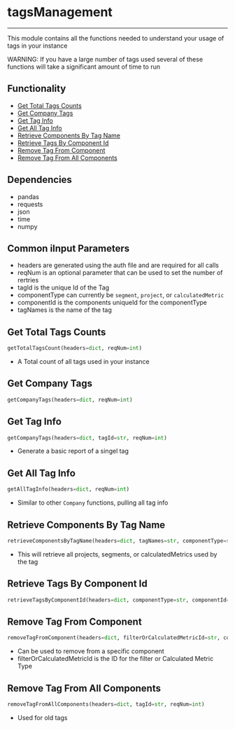 # tagsManagement
-----------------------
This module contains all the functions needed to understand your usage of tags in your instance

WARNING: If you have a large number of tags used several of these functions will take a significant amount of time to run

## Functionality
* [Get Total Tags Counts](https://github.com/jaytmii/py2AdobeDocs/blob/main/docs/tagsManagement.md#get-total-tags-counts)
* [Get Company Tags](https://github.com/jaytmii/py2AdobeDocs/blob/main/docs/tagsManagement.md#get-company-tags)
* [Get Tag Info](https://github.com/jaytmii/py2AdobeDocs/blob/main/docs/tagsManagement.md#get-tag-info)
* [Get All Tag Info](https://github.com/jaytmii/py2AdobeDocs/blob/main/docs/tagsManagement.md#get-all-tag-info)
* [Retrieve Components By Tag Name](https://github.com/jaytmii/py2AdobeDocs/blob/main/docs/tagsManagement.md#retrieve-components-by-tag-name)
* [Retrieve Tags By Component Id](https://github.com/jaytmii/py2AdobeDocs/blob/main/docs/tagsManagement.md#retrieve-tags-by-component-id)
* [Remove Tag From Component](https://github.com/jaytmii/py2AdobeDocs/blob/main/docs/tagsManagement.md#remove-tag-from-component)
* [Remove Tag From All Components](https://github.com/jaytmii/py2AdobeDocs/blob/main/docs/tagsManagement.md#remove-tag-from-all-components)


## Dependencies
* pandas
* requests
* json
* time
* numpy


## Common iInput Parameters
* headers are generated using the auth file and are required for all calls
* reqNum is an optional parameter that can be used to set the number of rertries
* tagId is the unique Id of the Tag
* componentType can currently be `segment`, `project`, or `calculatedMetric`
* componentId is the components uniqueId for the componentType
* tagNames is the name of the tag

## Get Total Tags Counts
```python
getTotalTagsCount(headers=dict, reqNum=int)
```
* A Total count of all tags used in your instance

## Get Company Tags
```python
getCompanyTags(headers=dict, reqNum=int)
```

## Get Tag Info
```python
getCompanyTags(headers=dict, tagId=str, reqNum=int)
```
* Generate a basic report of a singel tag

## Get All Tag Info
```python
getAllTagInfo(headers=dict, reqNum=int)
```
* Similar to other `Company` functions, pulling all tag info

## Retrieve Components By Tag Name
```python
retrieveComponentsByTagName(headers=dict, tagNames=str, componentType=str, reqNum=int)
```
* This will retrieve all projects, segments, or calculatedMetrics used by the tag

## Retrieve Tags By Component Id
```python
retrieveTagsByComponentId(headers=dict, componentType=str, componentId=str, reqNum=int)
```

## Remove Tag From Component
```python
removeTagFromComponent(headers=dict, filterOrCalculatedMetricId=str, componentType=str, reqNum=int)
```
* Can be used to remove from a specific component
* filterOrCalculatedMetricId is the ID for the filter or Calculated Metric Type

## Remove Tag From All Components
```python
removeTagFromAllComponents(headers=dict, tagId=str, reqNum=int)
```
* Used for old tags
